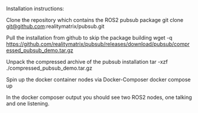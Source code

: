 Installation instructions:

Clone the repository which contains the ROS2 pubsub package
git clone git@github.com:realitymatrix/pubsub.git

Pull the installation from github to skip the package building
wget -q https://github.com/realitymatrix/pubsub/releases/download/pubsub/compressed_pubsub_demo.tar.gz

Unpack the compressed archive of the pubsub installation
tar -xzf ./compressed_pubsub_demo.tar.gz

Spin up the docker container nodes via Docker-Composer
docker compose up

In the docker composer output you should see two ROS2 nodes, one talking and one listening.

